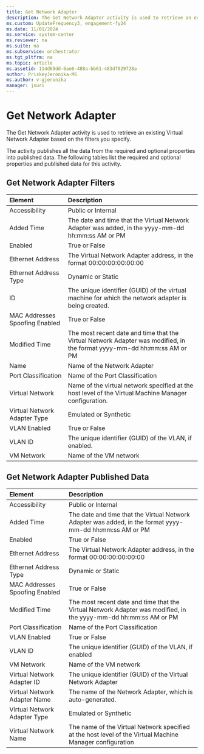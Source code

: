 ```yaml
---
title: Get Network Adapter
description: The Get Network Adapter activity is used to retrieve an existing Virtual Network Adapter based on the filters you specify.
ms.custom: UpdateFrequency3, engagement-fy24
ms.date: 11/01/2024
ms.service: system-center
ms.reviewer: na
ms.suite: na
ms.subservice: orchestrator
ms.tgt_pltfrm: na
ms.topic: article
ms.assetid: 114d69dd-6ae6-488a-bb61-483df029728a
author: PriskeyJeronika-MS
ms.author: v-gjeronika
manager: jsuri
---
```


# Get Network Adapter

The Get Network Adapter activity is used to retrieve an existing Virtual Network Adapter based on the filters you specify.

The activity publishes all the data from the required and optional properties into published data. The following tables list the required and optional properties and published data for this activity.

## Get Network Adapter Filters

| Element   | Description   |
|:---|:---|
| Accessibility   | Public or Internal   |
| Added Time   | The date and time that the Virtual Network Adapter was added, in the yyyy-mm-dd hh:mm:ss AM or PM   |
| Enabled   | True or False   |
| Ethernet Address   | The Virtual Network Adapter address, in the format 00:00:00:00:00:00   |
| Ethernet Address Type   | Dynamic or Static   |
| ID  | The unique identifier (GUID) of the virtual machine for which the network adapter is being created.   |
| MAC Addresses Spoofing Enabled | True or False   |
| Modified Time   | The most recent date and time that the Virtual Network Adapter was modified, in the format yyyy-mm-dd hh:mm:ss AM or PM   |
|  Name | Name of the Network Adapter |
| Port Classification   | Name of the Port Classification   |
| Virtual Network  | Name of the virtual network specified at the host level of the Virtual Machine Manager configuration.   |
| Virtual Network Adapter Type   | Emulated or Synthetic   |
| VLAN Enabled   | True or False   |
| VLAN ID   |   The unique identifier (GUID) of the VLAN, if enabled. |
| VM Network |  Name of the VM network  |

## Get Network Adapter Published Data

| Element   | Description   |
|:---|:---|
| Accessibility   | Public or Internal   |
| Added Time   | The date and time that the Virtual Network Adapter was added, in the format yyyy-mm-dd hh:mm:ss AM or PM   |
| Enabled   | True or False   |
| Ethernet Address   | The Virtual Network Adapter address, in the format 00:00:00:00:00:00   |
| Ethernet Address Type   | Dynamic or Static   |
| MAC Addresses Spoofing Enabled | True or False   |
| Modified Time   | The most recent date and time that the Virtual Network Adapter was modified, in the yyyy-mm-dd hh:mm:ss AM or PM   |
| Port Classification   | Name of the Port Classification   |
| VLAN Enabled   | True or False   |
| VLAN ID   | The unique identifier (GUID) of the VLAN, if enabled   |
| VM Network |  Name of the VM network  |
| Virtual Network Adapter ID   | The unique identifier (GUID) of the Virtual Network Adapter   |
| Virtual Network Adapter Name   | The name of the Network Adapter, which is auto-generated.   |
| Virtual Network Adapter Type   | Emulated or Synthetic   |
| Virtual Network Name   | The name of the Virtual Network specified at the host level of the Virtual Machine Manager configuration   |
